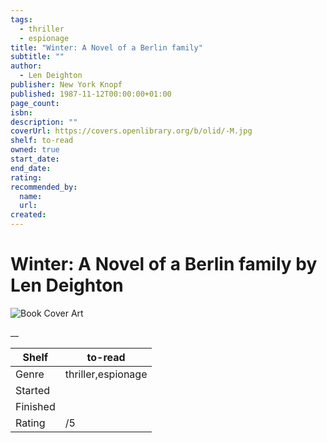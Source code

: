 ```yaml
---
tags:
  - thriller
  - espionage
title: "Winter: A Novel of a Berlin family"
subtitle: ""
author:
  - Len Deighton
publisher: New York Knopf
published: 1987-11-12T00:00:00+01:00
page_count:
isbn:
description: ""
coverUrl: https://covers.openlibrary.org/b/olid/-M.jpg
shelf: to-read
owned: true
start_date:
end_date:
rating:
recommended_by:
  name:
  url:
created:
---
```


# Winter: A Novel of a Berlin family by Len Deighton

![Book Cover Art](https://covers.openlibrary.org/b/olid/-M.jpg)

__

| Shelf | to-read |
| --- | --- |
| Genre | thriller,espionage |
| Started |  |
| Finished |  |
| Rating | /5 |

